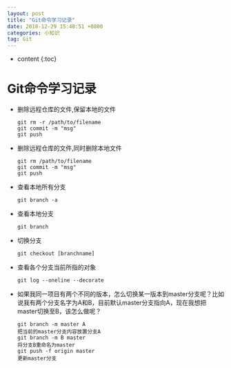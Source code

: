 ```yaml
---
layout: post
title: "Git命令学习记录"
date: 2018-12-29 15:48:51 +0800
categories: 小知识
tag: Git
---
```


* content
{:toc}


# Git命令学习记录

- 删除远程仓库的文件,保留本地的文件

  ```
  git rm -r /path/to/filename
  git commit -m "msg"
  git push
  ```

- 删除远程仓库的文件,同时删除本地文件

  ```
  git rm /path/to/filename
  git commit -m "msg"
  git push
  ```


- 查看本地所有分支

  ```
  git branch -a
  ```
  	
- 查看本地分支

  ```
  git branch
  ```

- 切换分支

  ```
  git checkout [branchname]
  ```
  
- 查看各个分支当前所指的对象

  ```
  git log --oneline --decorate
  ```
  
- 如果我同一项目有两个不同的版本，怎么切换某一版本到master分支呢？比如说我有两个分支名字为A和B，目前默认master分支指向A，现在我想把master切换至B，该怎么做呢？
  
  ```
  git branch -m master A
  把当前的master分支内容放置分支A
  git branch -m B master
  将分支B重命名为master
  git push -f origin master
  更新master分支
  ```